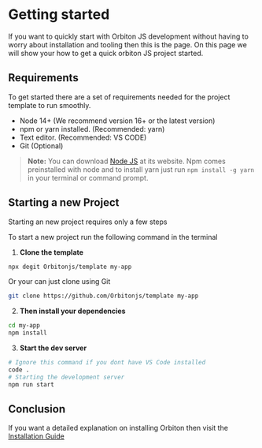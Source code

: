 # Getting started

If you want to quickly start with Orbiton JS development without having to worry about installation and tooling then this is the page. On this page we will show your how to get a quick orbiton JS project started.

## Requirements
To get started there are a set of requirements needed for the project template to run smoothly.
- Node 14+ (We recommend version 16+ or the latest version)
- npm or yarn installed. (Recommended: yarn)
- Text editor. (Recommended: VS CODE)
- Git (Optional)

>  **Note:** You can download [Node JS](https://nodejs.org) at its website. Npm comes preinstalled with node and to install yarn just run `npm install -g yarn` in your terminal or command prompt.

## Starting a new Project
Starting an new project requires only a few steps

To start a new project run the following command in the terminal
1. **Clone the template**

```sh
npx degit Orbitonjs/template my-app
```
Or your can just clone using Git
```sh
git clone https://github.com/Orbitonjs/template my-app
```
2. **Then install your dependencies**
```bash
cd my-app
npm install
```
3. **Start the dev server**
```bash
# Ignore this command if you dont have VS Code installed
code .
# Starting the development server
npm run start
```

## Conclusion
If you want a detailed explanation on installing Orbiton then visit the [Installation Guide](./installation)
